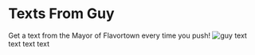 # Texts From Guy
Get a text from the Mayor of Flavortown every time you push!
![guy](https://media.gq.com/photos/59dfc6d9d61cb80476584e18/16:9/w_2560%2Cc_limit/guy-fieiri-flame.jpg)
text text
text text
